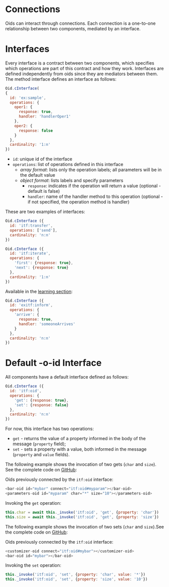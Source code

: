 # Connections

Oids can interact through connections. Each connection is a one-to-one relationship between two components, mediated by an interface.

# Interfaces

Every interface is a contract between two components, which specifies which operations are part of this contract and how they work. Interfaces are defined independently from oids since they are mediators between them. The method interface defines an interface as follows:

~~~js
Oid.cInterface(
{
  id: 'ex:sample',
  operations: {
    oper1: {
      response: true,
      handler: 'handlerOper1'
    },
    oper2: {
      response: false
    }
  },
  cardinality: '1:n'
})
~~~

* `id`: unique id of the interface
* `operations`: list of operations defined in this interface
  * *array format*: lists only the operation labels; all parameters will be in the default value
  * *object format*: lists labels and specify parameters
    * `response`: indicates if the operation will return a value (optional - default is false)
    * `handler`: name of the handler method to this operation (optional - if not specified, the operation method is handler)

These are two examples of interfaces:

~~~js
Oid.cInterface ({
  id: 'itf:transfer',
  operations: ['send'],
  cardinality: 'n:n'
})

Oid.cInterface ({
  id: 'itf:iterate',
  operations: {
    'first': {response: true},
    'next': {response: true}
  },
  cardinality: '1:n'
})
~~~

Available in the [learning section](https://github.com/mundorum/oid/tree/main/src/playground/learning/02-development/02-oid/202-2-provide-interface):

~~~js
Oid.cInterface ({
  id: 'exitf:inform',
  operations: {
    'arrive': {
      response: true,
      handler: 'someoneArrives'
    }
  },
  cardinality: 'n:n'
})
~~~

# Default -o-id Interface

All components have a default interface defined as follows:

~~~js
Oid.cInterface ({
  id: 'itf:oid',
  operations: {
    'get': {response: true},
    'set': {response: false}
  },
  cardinality: 'n:n'
})
~~~

For now, this interface has two operations:

* `get` - returns the value of a property informed in the body of the message (`property` field);
* `set` - sets a property with a value, both informed in the message (`property` and `value` fields).

The following example shows the invocation of two gets (`char` and `size`). See the complete code on [GitHub](https://github.com/mundorum/oid/tree/main/src/playground/learning/02-development/03-extras/interface-get):

Oids previously connected by the `itf:oid` interface:

~~~js
<bar-oid id="mybar" connect="itf:oid#myparam"></bar-oid>
<parameters-oid id="myparam" char="*" size="10"></parameters-oid>
~~~

Invoking the `get` operation:

~~~js
this.char = await this._invoke('itf:oid', 'get', {property: 'char'})
this.size = await this._invoke('itf:oid', 'get', {property: 'size'})
~~~

The following example shows the invocation of two sets (`char` and `size`).See the complete code on [GitHub](https://github.com/mundorum/oid/tree/main/src/playground/learning/02-development/03-extras/interface-set):

Oids previously connected by the `itf:oid` interface:

~~~js
<customizer-oid connect="itf:oid#mybar"></customizer-oid>
<bar-oid id="mybar"></bar-oid>
~~~

Invoking the `set` operation:

~~~js
this._invoke('itf:oid', 'set', {property: 'char', value: '*'})
this._invoke('itf:oid', 'set', {property: 'size', value: '10'})
~~~